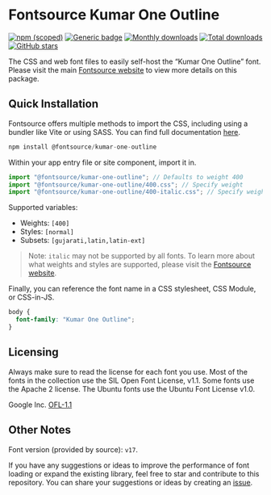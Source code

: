 # Fontsource Kumar One Outline

[![npm (scoped)](https://img.shields.io/npm/v/@fontsource/kumar-one-outline?color=brightgreen)](https://www.npmjs.com/package/@fontsource/kumar-one-outline) [![Generic badge](https://img.shields.io/badge/fontsource-passing-brightgreen)](https://github.com/fontsource/fontsource) [![Monthly downloads](https://badgen.net/npm/dm/@fontsource/kumar-one-outline)](https://github.com/fontsource/fontsource) [![Total downloads](https://badgen.net/npm/dt/@fontsource/kumar-one-outline)](https://github.com/fontsource/fontsource) [![GitHub stars](https://img.shields.io/github/stars/fontsource/fontsource.svg?style=social&label=Star)](https://github.com/fontsource/fontsource/stargazers)

The CSS and web font files to easily self-host the “Kumar One Outline” font. Please visit the main [Fontsource website](https://fontsource.org/fonts/kumar-one-outline) to view more details on this package.

## Quick Installation

Fontsource offers multiple methods to import the CSS, including using a bundler like Vite or using SASS. You can find full documentation [here](https://fontsource.org/docs/getting-started/introduction).

```javascript
npm install @fontsource/kumar-one-outline
```

Within your app entry file or site component, import it in.

```javascript
import "@fontsource/kumar-one-outline"; // Defaults to weight 400
import "@fontsource/kumar-one-outline/400.css"; // Specify weight
import "@fontsource/kumar-one-outline/400-italic.css"; // Specify weight and style
```

Supported variables:
- Weights: `[400]`
- Styles: `[normal]`
- Subsets: `[gujarati,latin,latin-ext]`

> Note: `italic` may not be supported by all fonts. To learn more about what weights and styles are supported, please visit the [Fontsource website](https://fontsource.org/fonts/kumar-one-outline).

Finally, you can reference the font name in a CSS stylesheet, CSS Module, or CSS-in-JS.

```css
body {
  font-family: "Kumar One Outline";
}
```

## Licensing
Always make sure to read the license for each font you use. Most of the fonts in the collection use the SIL Open Font License, v1.1. Some fonts use the Apache 2 license. The Ubuntu fonts use the Ubuntu Font License v1.0.

Google Inc.
[OFL-1.1](http://scripts.sil.org/OFL)

## Other Notes
Font version (provided by source): `v17`.

If you have any suggestions or ideas to improve the performance of font loading or expand the existing library, feel free to star and contribute to this repository. You can share your suggestions or ideas by creating an [issue](https://github.com/fontsource/fontsource/issues).